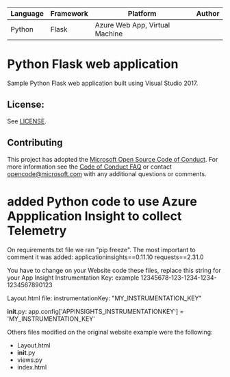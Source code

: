 | Language | Framework | Platform | Author |
| -------- | -------- |--------|--------|
| Python | Flask | Azure Web App, Virtual Machine| |


# Python Flask web application

Sample Python Flask web application built using Visual Studio 2017.

## License:

See [LICENSE](LICENSE).

## Contributing

This project has adopted the [Microsoft Open Source Code of Conduct](https://opensource.microsoft.com/codeofconduct/). For more information see the [Code of Conduct FAQ](https://opensource.microsoft.com/codeofconduct/faq/) or contact [opencode@microsoft.com](mailto:opencode@microsoft.com) with any additional questions or comments.


# added Python code to use Azure Appplication Insight to collect Telemetry

On requirements.txt file we ran "pip freeze". The most important to comment it was added:
applicationinsights==0.11.10
requests==2.31.0

You have to change on your Website code these files, replace this string for your App Insight Instrumentation Key: example 12345678-123-1234-1234-1234567890123

Layout.html file:
instrumentationKey: "MY_INSTRUMENTATION_KEY"

__init__.py:
app.config['APPINSIGHTS_INSTRUMENTATIONKEY'] = 'MY_INSTRUMENTATION_KEY'

Others files modified on the original website example were the following:

* Layout.html
* __init__.py
* views.py
* index.html